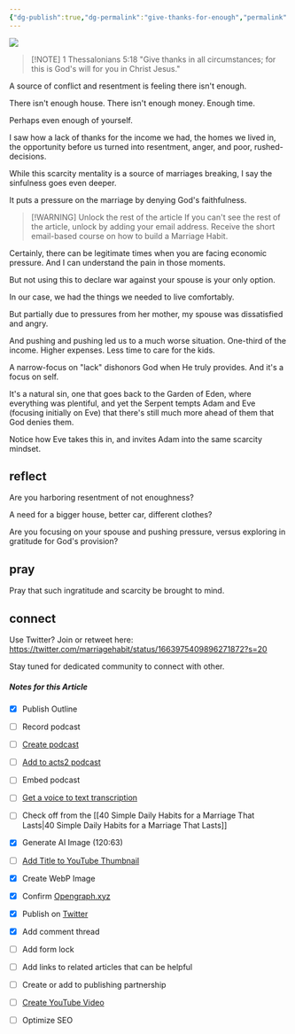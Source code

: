 ```yaml
---
{"dg-publish":true,"dg-permalink":"give-thanks-for-enough","permalink":"/give-thanks-for-enough/","metatags":{"description":"God provides but missing His provision brings conflict","og:image":"https://res.cloudinary.com/dt9hlo5sw/image/upload/v1685557093/obsidian/image_fofloi.png"},"created":"","updated":""}
---
```



![](https://res.cloudinary.com/dt9hlo5sw/image/upload/v1685557093/obsidian/image_fofloi.png)

> [!NOTE] 1 Thessalonians 5:18
> "Give thanks in all circumstances; for this is God's will for you in Christ Jesus."

A source of conflict and resentment is feeling there isn't enough.

There isn't enough house.  There isn't enough money.  Enough time.

Perhaps even enough of yourself.

I saw how a lack of thanks for the income we had, the homes we lived in, the opportunity before us turned into resentment, anger, and poor, rushed-decisions.

While this scarcity mentality is a source of marriages breaking, I say the sinfulness goes even deeper.

It puts a pressure on the marriage by denying God's faithfulness.

> [!WARNING] Unlock the rest of the article
> If you can't see the rest of the article, unlock by adding your email address.  Receive the short email-based course on how to build a Marriage Habit.
<div class="convertful-202420"></div>
<!--- form here -->
<div class="convertful-202420"></div>


Certainly, there can be legitimate times when you are facing economic pressure.  And I can understand the pain in those moments.

But not using this to declare war against your spouse is your only option.

In our case, we had the things we needed to live comfortably.

But partially due to pressures from her mother, my spouse was dissatisfied and angry.

And pushing and pushing led us to a much worse situation.  One-third of the income. Higher expenses. Less time to care for the kids.

A narrow-focus on "lack" dishonors God when He truly provides.  And it's a focus on self. 

It's a natural sin, one that goes back to the Garden of Eden, where everything was plentiful, and yet the Serpent tempts Adam and Eve (focusing initially on Eve) that there's still much more ahead of them that God denies them.

Notice how Eve takes this in, and invites Adam into the same scarcity mindset.

## reflect
Are you harboring resentment of not enoughness?

A need for a bigger house, better car, different clothes?

Are you focusing on your spouse and pushing pressure, versus exploring in gratitude for God's provision?

## pray
Pray that such ingratitude and scarcity be brought to mind.

## connect
Use Twitter?  Join or retweet here:
https://twitter.com/marriagehabit/status/1663975409896271872?s=20

Stay tuned for dedicated community to connect with other.


##### Notes for this Article
- [x] Publish Outline
- [ ] Record podcast
- [ ] [Create podcast](https://studio.podcast.co/login)
- [ ] [Add to acts2 podcast](https://app.bcast.fm/podcasts/1978)
- [ ] Embed podcast
- [ ] [Get a voice to text transcription](https://happyscribe.com) 
- [ ] Check off from the [[40 Simple Daily Habits for a Marriage That Lasts\|40 Simple Daily Habits for a Marriage That Lasts]]
- [x] Generate AI Image (120:63)
- [ ] [Add Title to YouTube Thumbnail](https://pixelied.com)
- [x] Create WebP Image
- [x] Confirm [Opengraph.xyz](https://opengraph.xyz)
- [x] Publish on [Twitter](https://twitter.com)
- [x] Add comment thread
- [ ] Add form lock
- [ ] Add links to related articles that can be helpful
- [ ] Create or add to publishing partnership

- [ ] [Create YouTube Video](https://flixier.com)
- [ ] Optimize SEO

